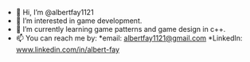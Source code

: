 - 👋 Hi, I’m @albertfay1121
- 👀 I’m interested in game development.
- 🌱 I’m currently learning game patterns and game design in c++.
- 📫 You can reach me by:
      *email: albertfay1121@gmail.com
      *LinkedIn: www.linkedin.com/in/albert-fay

